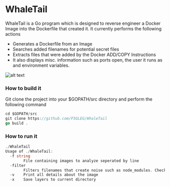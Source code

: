 # WhaleTail


WhaleTail is a Go program which is designed to reverse engineer a Docker Image into the Dockerfile that created it.  It currently performs the following actions

  - Generates a Dockerfile from an Image
  - Searches added filenames for potential secret files
  - Extracts files that were added by the Docker ADD/COPY Instructions
  - It also displays misc. information such as ports open, the user it runs as and environment variables. 

![alt text](https://samaritan.ai/wp-content/uploads/2018/06/Screen-Shot-2018-06-04-at-8.51.22-PM.png "Logo Title Text 1")

### How to build it
Git clone the project into your $GOPATH/src directory and perform the following command
```go
cd $GOPATH/src
git clone https://github.com/P3GLEG/WhaleTail
go build .
```
### How to run it
```go
./WhaleTail
Usage of ./WhaleTail:
  -f string
    	File containing images to analyze seperated by line
  -filter
    	Filters filenames that create noise such as node_modules. Check ignore.go file for more details (default true)
  -v	Print all details about the image
  -x	Save layers to current directory
```
